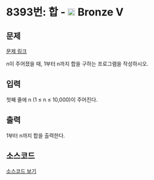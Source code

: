 # 8393번: 합 - <img src="https://static.solved.ac/tier_small/1.svg" style="height:20px" /> Bronze V

<!-- performance -->

<!-- 문제 제출 후 깃허브에 푸시를 했을 때 제출한 코드의 성능이 입력될 공간입니다.-->

<!-- end -->

## 문제

[문제 링크](https://boj.kr/8393)


<p>n이 주어졌을 때, 1부터 n까지 합을 구하는 프로그램을 작성하시오.</p>



## 입력


<p>첫째 줄에 n (1 ≤ n ≤ 10,000)이 주어진다.</p>



## 출력


<p>1부터 n까지 합을 출력한다.</p>



## 소스코드

[소스코드 보기](합.py)